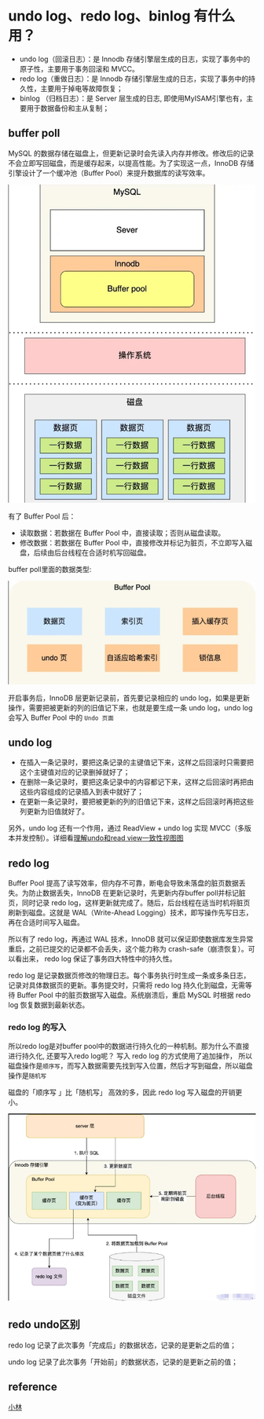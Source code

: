 # undo log、redo log、binlog 有什么用？

* undo log（回滚日志）：是 Innodb 存储引擎层生成的日志，实现了事务中的原子性，主要用于事务回滚和 MVCC。
* redo log（重做日志）：是 Innodb 存储引擎层生成的日志，实现了事务中的持久性，主要用于掉电等故障恢复；
* binlog （归档日志）：是 Server 层生成的日志, 即使用MyISAM引擎也有，主要用于数据备份和主从复制；

## buffer poll

MySQL 的数据存储在磁盘上，但更新记录时会先读入内存并修改。修改后的记录不会立即写回磁盘，而是缓存起来，以提高性能。为了实现这一点，InnoDB 存储引擎设计了一个缓冲池（Buffer Pool）来提升数据库的读写效率。

![121](/Image/database/121.png)

有了 Buffer Pool 后：

* 读取数据：若数据在 Buffer Pool 中，直接读取；否则从磁盘读取。
* 修改数据：若数据在 Buffer Pool 中，直接修改并标记为脏页，不立即写入磁盘，后续由后台线程在合适时机写回磁盘。

buffer poll里面的数据类型:

![121](/Image/database/122.png)

开启事务后，InnoDB 层更新记录前，首先要记录相应的 undo log，如果是更新操作，需要把被更新的列的旧值记下来，也就是要生成一条 undo log，undo log 会写入 Buffer Pool 中的 `Undo 页面`

## undo log

* 在插入一条记录时，要把这条记录的主键值记下来，这样之后回滚时只需要把这个主键值对应的记录删掉就好了；
* 在删除一条记录时，要把这条记录中的内容都记下来，这样之后回滚时再把由这些内容组成的记录插入到表中就好了；
* 在更新一条记录时，要把被更新的列的旧值记下来，这样之后回滚时再把这些列更新为旧值就好了。

另外，undo log 还有一个作用，通过 ReadView + undo log 实现 MVCC（多版本并发控制）。详细看[理解undo和read view一致性视图图](/Database/%E7%90%86%E8%A7%A3undo%E5%92%8Cread_view%E4%B8%80%E8%87%B4%E6%80%A7%E8%A7%86%E5%9B%BE.md)

## redo log

Buffer Pool 提高了读写效率，但内存不可靠，断电会导致未落盘的脏页数据丢失。为防止数据丢失，InnoDB 在更新记录时，先更新内存buffer poll并标记脏页，同时记录 redo log，这样更新就完成了。随后，后台线程在适当时机将脏页刷新到磁盘。这就是 WAL（Write-Ahead Logging）技术，即写操作先写日志，再在合适时间写入磁盘。

所以有了 redo log，再通过 WAL 技术，InnoDB 就可以保证即使数据库发生异常重启，之前已提交的记录都不会丢失，这个能力称为 crash-safe（崩溃恢复）。可以看出来， redo log 保证了事务四大特性中的持久性。

redo log 是记录数据页修改的物理日志。每个事务执行时生成一条或多条日志，记录对具体数据页的更新。事务提交时，只需将 redo log 持久化到磁盘，无需等待 Buffer Pool 中的脏页数据写入磁盘。系统崩溃后，重启 MySQL 时根据 redo log 恢复数据到最新状态。

### redo log 的写入

所以redo log是对buffer pool中的数据进行持久化的一种机制。那为什么不直接进行持久化, 还要写入redo log呢？
写入 redo log 的方式使用了追加操作， 所以磁盘操作是`顺序写`，而写入数据需要先找到写入位置，然后才写到磁盘，所以磁盘操作是`随机写`

磁盘的「顺序写 」比「随机写」 高效的多，因此 redo log 写入磁盘的开销更小。

![121](/Image/database/123.png)

## redo undo区别

redo log 记录了此次事务「完成后」的数据状态，记录的是更新之后的值；

undo log 记录了此次事务「开始前」的数据状态，记录的是更新之前的值；

## reference

[小林](https://xiaolincoding.com/mysql/log/how_update.html#%E4%B8%BA%E4%BB%80%E4%B9%88%E9%9C%80%E8%A6%81-undo-log)